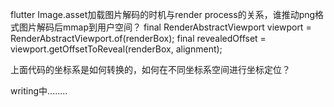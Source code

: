 flutter Image.asset加载图片解码的时机与render process的关系，谁推动png格式图片解码后mmap到用户空间？
 final RenderAbstractViewport viewport =
        RenderAbstractViewport.of(renderBox);
    final revealedOffset = viewport.getOffsetToReveal(renderBox, alignment);
    
上面代码的坐标系是如何转换的，如何在不同坐标系空间进行坐标定位？

writing中........
